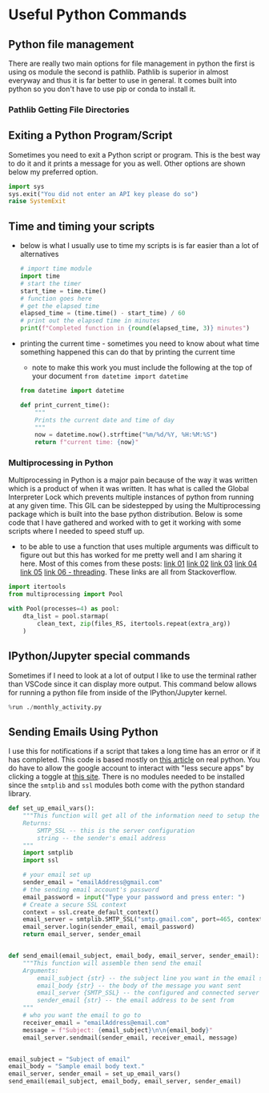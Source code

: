 # Useful Python Commands

## Python file management

There are really two main options for file management in python the first is using os module the second is pathlib. Pathlib is superior in almost everyway and thus it is far better to use in general. It comes built into python so you don't have to use pip or conda to install it.

### Pathlib Getting File Directories



## Exiting a Python Program/Script

Sometimes you need to exit a Python script or program. This is the best way to do it and it prints a message for you as well. Other options are shown below my preferred option.

```Python
import sys
sys.exit("You did not enter an API key please do so")
raise SystemExit
```

## Time and timing your scripts

- below is what I usually use to time my scripts is is far easier than a lot of alternatives

    ```Python
    # import time module
    import time
    # start the timer
    start_time = time.time()
    # function goes here
    # get the elapsed time
    elapsed_time = (time.time() - start_time) / 60
    # print out the elapsed time in minutes
    print(f"Completed function in {round(elapsed_time, 3)} minutes")
    ```

- printing the current time - sometimes you need to know about what time something happened this can do that by printing the current time
    - note to make this work you must include the following at the top of your document `from datetime import datetime`

    ```Python
    from datetime import datetime

    def print_current_time():
        """
        Prints the current date and time of day
        """
        now = datetime.now().strftime("%m/%d/%Y, %H:%M:%S")
        return f"current time: {now}"
    ```

### Multiprocessing in Python

Multiprocessing in Python is a major pain because of the way it was written which is a product of when it was written. It has what is called the Global Interpreter Lock which prevents multiple instances of python from running at any given time. This GIL can be sidestepped by using the Multiprocessing package which is built into the base python distribution. Below is some code that I have gathered and worked with to get it working with some scripts where I needed to speed stuff up.

- to be able to use a function that uses multiple arguments was difficult to figure out but this has worked for me pretty well and I am sharing it here. Most of this comes from these posts: [link 01](https://stackoverflow.com/questions/36587211/easiest-way-to-read-csv-files-with-multiprocessing-in-pandas) [link 02](https://stackoverflow.com/questions/54043682/how-to-use-multiprocessing-with-multiple-arguments-in-python-3) [link 03](https://stackoverflow.com/questions/5442910/python-multiprocessing-pool-map-for-multiple-arguments) [link 04](https://stackoverflow.com/questions/53924018/python-multiprocessing-on-windows) [link 05](https://stackoverflow.com/questions/53924018/python-multiprocessing-on-windows) [link 06 - threading](https://stackoverflow.com/questions/49875889/run-two-python-files-at-the-same-time). These links are all from Stackoverflow.

```Python
import itertools
from multiprocessing import Pool

with Pool(processes=4) as pool:
    dta_list = pool.starmap(
        clean_text, zip(files_RS, itertools.repeat(extra_arg))
    )
```

## IPython/Jupyter special commands

Sometimes if I need to look at a lot of output I like to use the terminal rather than VSCode since it can display more output. This command below allows for running a python file from inside of the IPython/Jupyter kernel.

```Python
%run ./monthly_activity.py
```

## Sending Emails Using Python

I use this for notifications if a script that takes a long time has an error or if it has completed. This code is based mostly on [this article](https://realpython.com/python-send-email/) on real python. You do have to allow the google account to interact with "less secure apps" by clicking a toggle at [this site](https://myaccount.google.com/lesssecureapps). There is no modules needed to be installed since the `smtplib` and `ssl` modules both come with the python standard library.

```Python
def set_up_email_vars():
    """This function will get all of the information need to setup the email server
    Returns:
        SMTP_SSL -- this is the server configuration
        string -- the sender's email address
    """
    import smtplib
    import ssl

    # your email set up
    sender_email = "emailAddress@gmail.com"
    # the sending email account's password
    email_password = input("Type your password and press enter: ")
    # Create a secure SSL context
    context = ssl.create_default_context()
    email_server = smtplib.SMTP_SSL("smtp.gmail.com", port=465, context=context)
    email_server.login(sender_email, email_password)
    return email_server, sender_email


def send_email(email_subject, email_body, email_server, sender_email):
    """This function will assemble then send the email
    Arguments:
        email_subject {str} -- the subject line you want in the email sent
        email_body {str} -- the body of the message you want sent
        email_server {SMTP_SSL} -- the configured and connected server
        sender_email {str} -- the email address to be sent from
    """
    # who you want the email to go to
    receiver_email = "emailAddress@email.com"
    message = f"Subject: {email_subject}\n\n{email_body}"
    email_server.sendmail(sender_email, receiver_email, message)


email_subject = "Subject of email"
email_body = "Sample email body text."
email_server, sender_email = set_up_email_vars()
send_email(email_subject, email_body, email_server, sender_email)
```
